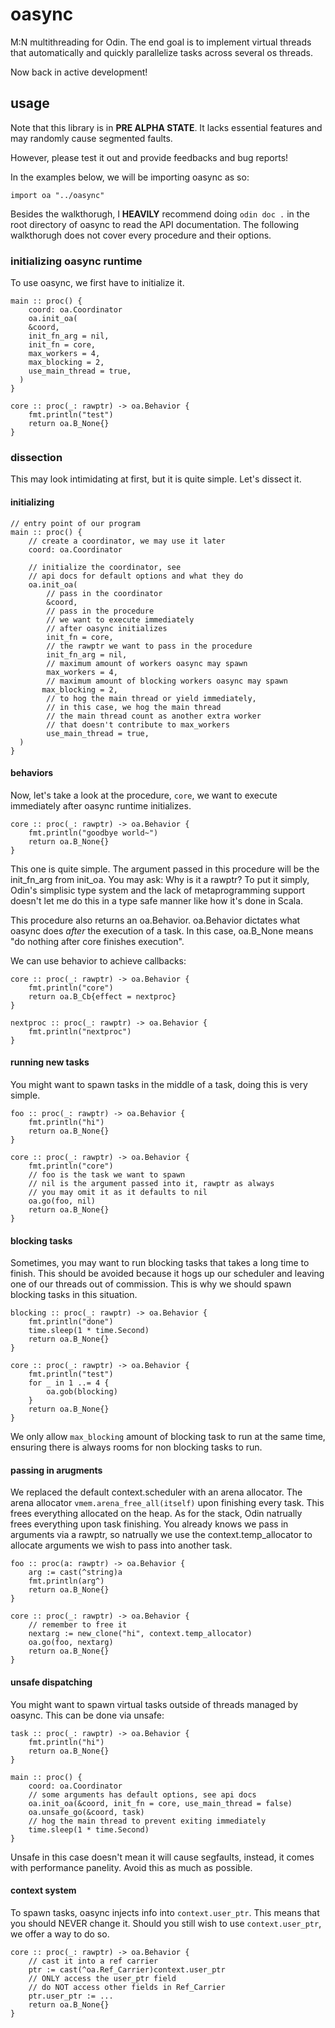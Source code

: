 # oasync

M:N multithreading for Odin. The end goal is to implement virtual threads that 
automatically and quickly parallelize tasks across several os threads.

Now back in active development!

## usage
Note that this library is in **PRE ALPHA STATE**. It lacks essential features 
and may randomly cause segmented faults.

However, please test it out and provide feedbacks and bug reports!

In the examples below, we will be importing oasync as so: 
```odin 
import oa "../oasync"
```

Besides the walkthorugh, I **HEAVILY** recommend doing `odin doc .` in the 
root directory of oasync to read the API documentation. The following 
walkthorugh does not cover every procedure and their options.

### initializing oasync runtime
To use oasync, we first have to initialize it.
```odin
main :: proc() {
	coord: oa.Coordinator
	oa.init_oa(
    &coord, 
    init_fn_arg = nil,
    init_fn = core,
    max_workers = 4,
    max_blocking = 2,
    use_main_thread = true,
  )
}

core :: proc(_: rawptr) -> oa.Behavior {
	fmt.println("test")
	return oa.B_None{}
}
```

### dissection
This may look intimidating at first, but it is quite simple. 
Let's dissect it.

#### initializing
```odin
// entry point of our program
main :: proc() {
    // create a coordinator, we may use it later
	coord: oa.Coordinator

    // initialize the coordinator, see 
    // api docs for default options and what they do
	oa.init_oa(
        // pass in the coordinator
        &coord, 
        // pass in the procedure
        // we want to execute immediately 
        // after oasync initializes
        init_fn = core,
        // the rawptr we want to pass in the procedure
        init_fn_arg = nil,
        // maximum amount of workers oasync may spawn
        max_workers = 4,
        // maximum amount of blocking workers oasync may spawn
       max_blocking = 2,
        // to hog the main thread or yield immediately, 
        // in this case, we hog the main thread
        // the main thread count as another extra worker 
        // that doesn't contribute to max_workers
        use_main_thread = true,
  )
}
```

#### behaviors

Now, let's take a look at the procedure, `core`, we want to 
execute immediately after oasync runtime initializes.

```odin
core :: proc(_: rawptr) -> oa.Behavior {
	fmt.println("goodbye world~")
	return oa.B_None{}
}
```
This one is quite simple. The argument passed in this procedure 
will be the init_fn_arg from init_oa. You may ask: Why is it a 
rawptr? To put it simply, Odin's simplisic type system and the 
lack of metaprogramming support doesn't let me do this in a 
type safe manner like how it's done in Scala.

This procedure also returns an oa.Behavior. oa.Behavior dictates
what oasync does *after* the execution of a task. In this 
case, oa.B_None means "do nothing after core finishes execution".

We can use behavior to achieve callbacks:
```odin
core :: proc(_: rawptr) -> oa.Behavior {
	fmt.println("core")
	return oa.B_Cb{effect = nextproc}
}

nextproc :: proc(_: rawptr) -> oa.Behavior {
	fmt.println("nextproc")
}
```

#### running new tasks

You might want to spawn tasks in the middle of a task, doing 
this is very simple.

```odin
foo :: proc(_: rawptr) -> oa.Behavior {
	fmt.println("hi")
	return oa.B_None{}
}

core :: proc(_: rawptr) -> oa.Behavior {
	fmt.println("core")
    // foo is the task we want to spawn 
    // nil is the argument passed into it, rawptr as always 
    // you may omit it as it defaults to nil
    oa.go(foo, nil) 
	return oa.B_None{}
}
```

#### blocking tasks
Sometimes, you may want to run blocking tasks that takes a 
long time to finish. This should be avoided because it hogs 
up our scheduler and leaving one of our threads out of commission.
This is why we should spawn blocking tasks in this situation.
```odin
blocking :: proc(_: rawptr) -> oa.Behavior {
	fmt.println("done")
	time.sleep(1 * time.Second)
	return oa.B_None{}
}

core :: proc(_: rawptr) -> oa.Behavior {
	fmt.println("test")
	for _ in 1 ..= 4 {
		oa.gob(blocking)
	}
	return oa.B_None{}
}
```
We only allow `max_blocking` amount of blocking task to run 
at the same time, ensuring there is always rooms for non blocking 
tasks to run.

#### passing in arugments
We replaced the default context.scheduler with an arena allocator.
The arena allocator `vmem.arena_free_all(itself)` upon finishing 
every task. This frees everything allocated on the heap. As for 
the stack, Odin natrually frees everything upon task finishing.
You already knows we pass in arguments via a rawptr, so natrually 
we use the context.temp_allocator to allocate arguments we 
wish to pass into another task.

```odin
foo :: proc(a: rawptr) -> oa.Behavior {
	arg := cast(^string)a
	fmt.println(arg^)
	return oa.B_None{}
}

core :: proc(_: rawptr) -> oa.Behavior {
    // remember to free it
	nextarg := new_clone("hi", context.temp_allocator)
	oa.go(foo, nextarg)
	return oa.B_None{}
}
```

#### unsafe dispatching
You might want to spawn virtual tasks outside of threads managed 
by oasync. This can be done via unsafe:
```odin
task :: proc(_: rawptr) -> oa.Behavior {
	fmt.println("hi")
	return oa.B_None{}
}

main :: proc() {
	coord: oa.Coordinator
    // some arguments has default options, see api docs
	oa.init_oa(&coord, init_fn = core, use_main_thread = false)
	oa.unsafe_go(&coord, task)
    // hog the main thread to prevent exiting immediately
	time.sleep(1 * time.Second)
}
```
Unsafe in this case doesn't mean it will cause segfaults, 
instead, it comes with performance panelity. Avoid this as much 
as possible.

#### context system
To spawn tasks, oasync injects info into `context.user_ptr`. 
This means that you should NEVER change it. Should you still 
wish to use `context.user_ptr`, we offer a way to do so.
```odin 
core :: proc(_: rawptr) -> oa.Behavior {
    // cast it into a ref carrier
    ptr := cast(^oa.Ref_Carrier)context.user_ptr
    // ONLY access the user_ptr field 
    // do NOT access other fields in Ref_Carrier
    ptr.user_ptr := ...
    return oa.B_None{}
}
```
